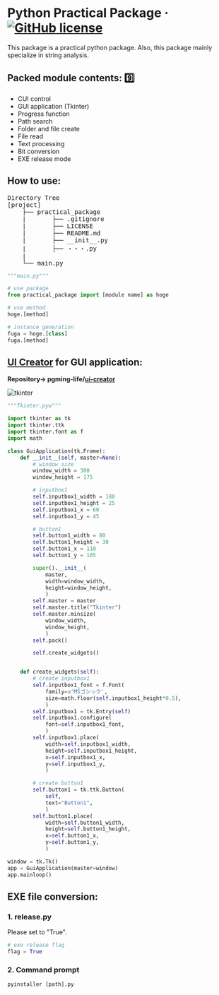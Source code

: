 # Python Practical Package &middot; [![GitHub license](https://img.shields.io/badge/license-MIT-blue.svg)](https://github.com/pgming-life/pgming_package/blob/main/LICENSE)

This package is a practical python package.
Also, this package mainly specialize in string analysis.

## Packed module contents: :nine:

* CUI control
* GUI application (Tkinter)
* Progress function
* Path search
* Folder and file create
* File read
* Text processing
* Bit conversion
* EXE release mode

## How to use:

<pre>
Directory Tree
[project]
    ├── practical_package
    |       ├── .gitignore
    |       ├── LICENSE
    |       ├── README.md
    |       ├── __init__.py
    |       ├── ・・・.py
    |
    └── main.py
</pre>

```python
"""main.py"""

# use package
from practical_package import [module name] as hoge

# use method
hoge.[method]

# instance generation
fuga = hoge.[class]
fuga.[method]
```

## [UI Creator](https://pgming-ui-creator.com) for GUI application:

**Repository-> pgming-life/[ui-creator](https://github.com/pgming-life/ui-creator)**

![tkinter](https://user-images.githubusercontent.com/84230279/125622613-4f06ffbb-092e-4513-b3c7-42804c104e8a.PNG)

```python
"""Tkinter.pyw"""

import tkinter as tk
import tkinter.ttk
import tkinter.font as f
import math

class GuiApplication(tk.Frame):
    def __init__(self, master=None):
        # window size
        window_width = 300
        window_height = 175

        # inputbox1
        self.inputbox1_width = 180
        self.inputbox1_height = 25
        self.inputbox1_x = 60
        self.inputbox1_y = 45

        # button1
        self.button1_width = 80
        self.button1_height = 30
        self.button1_x = 110
        self.button1_y = 105

        super().__init__(
            master,
            width=window_width,
            height=window_height,
            )
        self.master = master
        self.master.title("Tkinter")
        self.master.minsize(
            window_width,
            window_height,
            )
        self.pack()

        self.create_widgets()


    def create_widgets(self):
        # create inputbox1
        self.inputbox1_font = f.Font(
            family=u'MSゴシック',
            size=math.floor(self.inputbox1_height*0.5),
            )
        self.inputbox1 = tk.Entry(self)
        self.inputbox1.configure(
            font=self.inputbox1_font,
            )
        self.inputbox1.place(
            width=self.inputbox1_width,
            height=self.inputbox1_height,
            x=self.inputbox1_x,
            y=self.inputbox1_y,
            )

        # create button1
        self.button1 = tk.ttk.Button(
            self,
            text="Button1",
            )
        self.button1.place(
            width=self.button1_width,
            height=self.button1_height,
            x=self.button1_x,
            y=self.button1_y,
            )

window = tk.Tk()
app = GuiApplication(master=window)
app.mainloop()
```

## EXE file conversion:

### 1. release.py
Please set to "True".
```python
# exe release flag
flag = True
```

### 2. Command prompt
```
pyinstaller [path].py
```
